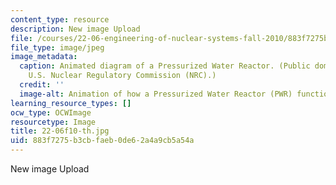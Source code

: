 ```yaml
---
content_type: resource
description: New image Upload
file: /courses/22-06-engineering-of-nuclear-systems-fall-2010/883f7275b3cbfaeb0de62a4a9cb5a54a_22-06f10-th.jpg
file_type: image/jpeg
image_metadata:
  caption: Animated diagram of a Pressurized Water Reactor. (Public domain image by
    U.S. Nuclear Regulatory Commission (NRC).)
  credit: ''
  image-alt: Animation of how a Pressurized Water Reactor (PWR) functions.
learning_resource_types: []
ocw_type: OCWImage
resourcetype: Image
title: 22-06f10-th.jpg
uid: 883f7275-b3cb-faeb-0de6-2a4a9cb5a54a
---
```

New image Upload

